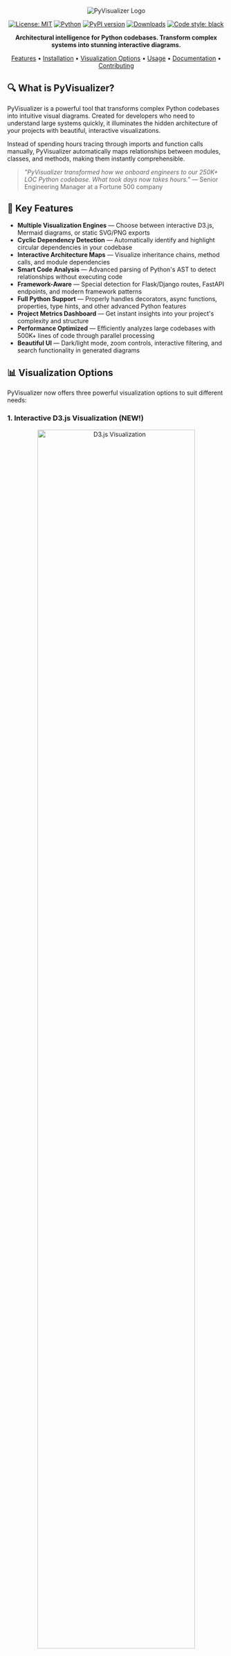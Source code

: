 <div align="center">

![PyVisualizer Logo](docs/images/PyVizualizer_Logo.png)

[![License: MIT](https://img.shields.io/badge/License-MIT-blue.svg)](LICENSE)
[![Python](https://img.shields.io/badge/python-3.8%2B-brightgreen.svg)](https://www.python.org/)
[![PyPI version](https://img.shields.io/pypi/v/pyvisualizer.svg)](https://pypi.org/project/pyvisualizer/)
[![Downloads](https://static.pepy.tech/personalized-badge/pyvisualizer?period=total&units=international_system&left_color=grey&right_color=blue&left_text=Downloads)](https://pepy.tech/project/pyvisualizer)
[![Code style: black](https://img.shields.io/badge/code%20style-black-000000.svg)](https://github.com/psf/black)

**Architectural intelligence for Python codebases. Transform complex systems into stunning interactive diagrams.**

[Features](#-key-features) • 
[Installation](#-installation) • 
[Visualization Options](#-visualization-options) • 
[Usage](#-quick-start) • 
[Documentation](#-documentation) • 
[Contributing](#-contributing)

</div>

## 🔍 What is PyVisualizer?

PyVisualizer is a powerful tool that transforms complex Python codebases into intuitive visual diagrams. Created for developers who need to understand large systems quickly, it illuminates the hidden architecture of your projects with beautiful, interactive visualizations.

Instead of spending hours tracing through imports and function calls manually, PyVisualizer automatically maps relationships between modules, classes, and methods, making them instantly comprehensible.

> *"PyVisualizer transformed how we onboard engineers to our 250K+ LOC Python codebase. What took days now takes hours."* — Senior Engineering Manager at a Fortune 500 company

## 🌟 Key Features

- **Multiple Visualization Engines** — Choose between interactive D3.js, Mermaid diagrams, or static SVG/PNG exports
- **Cyclic Dependency Detection** — Automatically identify and highlight circular dependencies in your codebase
- **Interactive Architecture Maps** — Visualize inheritance chains, method calls, and module dependencies
- **Smart Code Analysis** — Advanced parsing of Python's AST to detect relationships without executing code
- **Framework-Aware** — Special detection for Flask/Django routes, FastAPI endpoints, and modern framework patterns
- **Full Python Support** — Properly handles decorators, async functions, properties, type hints, and other advanced Python features
- **Project Metrics Dashboard** — Get instant insights into your project's complexity and structure
- **Performance Optimized** — Efficiently analyzes large codebases with 500K+ lines of code through parallel processing
- **Beautiful UI** — Dark/light mode, zoom controls, interactive filtering, and search functionality in generated diagrams

## 📊 Visualization Options

PyVisualizer now offers three powerful visualization options to suit different needs:

### 1. Interactive D3.js Visualization (NEW!)

<div align="center">
<img src="docs/images/d3js_visualization.png" alt="D3.js Visualization" width="85%">
<br>
<em>Dynamic, force-directed graph with advanced filtering and cycle detection</em>
</div>

### 2. Mermaid Diagram Output

<div align="center">
<img src="docs/images/FatigueFinder_methods.svg" alt="Mermaid Diagram" width="85%">
<br>
<em>Clean, structured flowcharts with hierarchical relationships</em>
</div>

## 💻 Installation

```bash
# Via pip (recommended)
pip install py-code-visualizer

# From source
git clone https://github.com/haider1998/PyVisualizer.git
cd PyVisualizer
pip install -e .
```

## 🚀 Quick Start

### Visualize an entire project with D3.js
```bash
py-code-visualizer /path/to/your/project -f html -o architecture.html
```

### Generate a Mermaid diagram
```bash
py-code-visualizer /path/to/your/project -f mermaid -o architecture.mmd
```

### Create a static SVG visualization
```bash
py-code-visualizer /path/to/your/project -f svg -o architecture.svg
```

### Trace specific execution flows
```bash
# Visualize execution flow from an entry point, limited to 3 levels deep
py-code-visualizer /path/to/your/project -e app.main.start_server -d 3 -o execution_flow.html
```

### Focus on specific modules
```bash
# Generate diagram focused only on core components
py-code-visualizer /path/to/your/project -m core.services api.routes -o core_components.html
```

## 🛠️ Advanced Usage

### Command Line Options

```
pyvisualizer [OPTIONS] PROJECT_PATH
```

| Option | Description |
|--------|-------------|
| `path` | Path to Python project or file |
| `-o, --output` | Output file path |
| `-f, --format` | Format: `html` (interactive D3.js), `mermaid`, `svg`, `png` (default: `html`) |
| `-m, --modules` | Include only specified modules |
| `-x, --exclude` | Exclude specified modules |
| `-e, --entry` | Entry point function (format: module.function) |
| `-d, --depth` | Maximum call depth from entry point (default: 3) |
| `-v, --verbose` | Enable detailed logging |
| `--max-nodes` | Maximum nodes in diagram (default: 150) |
| `--project-name` | Project name to use in diagram title |

### CI/CD Integration

Keep architecture diagrams current by integrating with your CI/CD pipeline:

```yaml
# GitHub Actions example
steps:
  - name: Generate Architecture Diagram
    run: |
      pip install py-code-visualizer
      py-code-visualizer . -o docs/architecture.html
      git config user.name github-actions
      git config user.email github-actions@github.com
      git add docs/architecture.html
      git commit -m "Update architecture diagram" || echo "No changes"
      git push
```

## 🖼️ Visualization Features

### D3.js Interactive Visualization (HTML)

The D3.js visualization offers the most advanced interactive experience:

- **Force-directed Layout** — Nodes automatically position themselves based on relationships
- **Drag and Zoom** — Manipulate the diagram to focus on relevant parts
- **Advanced Filtering** — Filter by module, node type, or search for specific methods
- **Cycle Detection** — Automatic highlighting of cyclic dependencies
- **Node Highlighting** — Click on nodes to see their direct relationships
- **Dark/Light Mode** — Toggle between themes for different environments
- **Project Metrics** — Dashboard with key codebase statistics
- **Export Capability** — Save your visualization as SVG directly from the interface
- **Mobile Responsive** — Works on various screen sizes

### Mermaid Diagram

The Mermaid visualization provides a clean, structured view:

- **Hierarchical Layout** — Clear organization by module and class
- **Color Coding** — Different colors for methods, functions, and special types
- **HTML Embedding** — Interactive HTML wrapper with basic filtering
- **Lightweight** — Renders quickly for smaller projects

### Static Export (SVG/PNG)

Generate publication-quality diagrams for documentation:

- **Vector Graphics** — Crisp SVG output at any resolution
- **Customizable** — Control layout and appearance
- **Documentation-ready** — Perfect for wikis, presentations, and technical documents

## 📘 Documentation

Comprehensive documentation is available at our [GitHub Wiki](https://github.com/haider1998/PyVisualizer/wiki):

- [User Guide](https://github.com/haider1998/PyVisualizer/wiki/User-Guide) - Detailed instructions on using PyVisualizer
- [Visualization Options](https://github.com/haider1998/PyVisualizer/wiki/Visualization-Options) - Compare different visualization engines
- [API Reference](https://github.com/haider1998/PyVisualizer/wiki/API-Reference) - Complete reference for integrating PyVisualizer into your own tools
- [Advanced Techniques](https://github.com/haider1998/PyVisualizer/wiki/Advanced-Techniques) - Tips and tricks for power users
- [Customization Guide](https://github.com/haider1998/PyVisualizer/wiki/Customization-Guide) - How to customize the visualization output

## 🧩 How It Works

PyVisualizer leverages Python's Abstract Syntax Tree (AST) to analyze your code without executing it:

1. **Project Scanning** - Discovers Python files while respecting common exclusion patterns
2. **AST Analysis** - Parses code to extract classes, methods, and their relationships
3. **Dependency Resolution** - Builds a complete map of imports and calls between components  
4. **Graph Construction** - Creates a directed graph representing your code's architecture
5. **Visual Rendering** - Transforms the graph into beautiful, interactive visualizations using your chosen engine

## 🚀 Use Cases

### For Engineering Teams
- **New Developer Onboarding** - Provide an instant overview of system architecture
- **Architecture Documentation** - Maintain living documentation that updates with your code
- **Code Reviews** - Visualize architectural impacts of proposed changes

### For Architects & Tech Leads
- **Refactoring Planning** - Identify highly coupled components and architectural boundaries
- **Technical Presentations** - Create compelling visuals for architecture discussions
- **Technical Debt Management** - Spot unexpected dependencies and architecture violations
- **Cycle Detection** - Identify and resolve circular dependencies that can cause issues

### For Open Source Projects
- **Community Documentation** - Help contributors understand your project's structure
- **Architectural Decision Records** - Visualize the impact of architectural changes
- **Complexity Management** - Monitor project growth and keep complexity in check

## 🤝 Contributing

Contributions are welcome from developers of all skill levels! See our [contributing guidelines](CONTRIBUTING.md) for how to get started.

### Development Setup

```bash
# Clone the repository
git clone https://github.com/haider1998/PyVisualizer.git
cd PyVisualizer

# Create a virtual environment
python -m venv venv
source venv/bin/activate  # On Windows: venv\Scripts\activate

# Install development dependencies
pip install -e ".[dev]"

# Run tests
pytest
```

## 👨‍💻 About the Author

**Syed Mohd Haider Rizvi** is a software architect specializing in Python systems analysis and visualization tools.

<div align="center">
  <a href="mailto:smhrizvi281@gmail.com"><img src="https://img.shields.io/badge/Email-smhrizvi281%40gmail.com-D14836?style=for-the-badge&logo=gmail&logoColor=white"></a>
  <a href="https://github.com/haider1998"><img src="https://img.shields.io/badge/GitHub-haider1998-181717?style=for-the-badge&logo=github&logoColor=white"></a>
  <a href="https://www.linkedin.com/in/s-m-h-rizvi-0a40441ab/"><img src="https://img.shields.io/badge/LinkedIn-S.M.H._Rizvi-0077B5?style=for-the-badge&logo=linkedin&logoColor=white"></a>
</div>

## 📃 License

This project is licensed under the MIT License - see the [LICENSE](LICENSE) file for details.

---

<div align="center">
  <p>
    <i>If PyVisualizer helps your team, please consider giving it a ⭐️ on GitHub!</i>
  </p>
  <a href="https://github.com/haider1998/PyVisualizer">
    <img src="https://img.shields.io/github/stars/haider1998/PyVisualizer?style=social" alt="GitHub stars">
  </a>
</div>